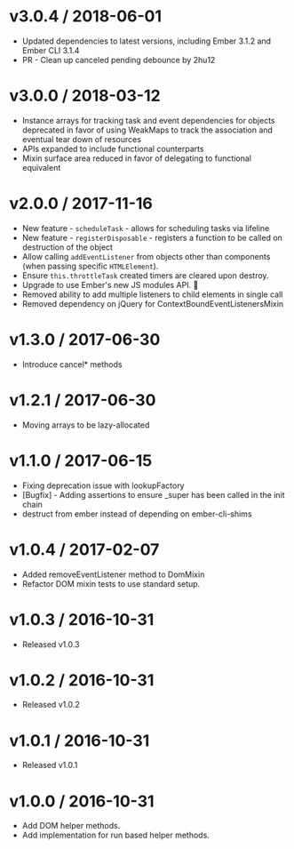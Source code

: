 
v3.0.4 / 2018-06-01
==================

  * Updated dependencies to latest versions, including Ember 3.1.2 and Ember CLI 3.1.4
  * PR - Clean up canceled pending debounce by 2hu12 

v3.0.0 / 2018-03-12
==================

  * Instance arrays for tracking task and event dependencies for objects deprecated in favor of using
    WeakMaps to track the association and eventual tear down of resources
  * APIs expanded to include functional counterparts
  * Mixin surface area reduced in favor of delegating to functional equivalent

v2.0.0 / 2017-11-16
==================

  * New feature - `scheduleTask` - allows for scheduling tasks via lifeline
  * New feature - `registerDisposable` - registers a function to be called on destruction of the object
  * Allow calling `addEventListener` from objects other than components (when passing specific `HTMLElement`).
  * Ensure `this.throttleTask` created timers are cleared upon destroy.
  * Upgrade to use Ember's new JS modules API. 🎉
  * Removed ability to add multiple listeners to child elements in single call 
  * Removed dependency on jQuery for ContextBoundEventListenersMixin

v1.3.0 / 2017-06-30
==================

  * Introduce cancel\* methods 

v1.2.1 / 2017-06-30
==================

  * Moving arrays to be lazy-allocated

v1.1.0 / 2017-06-15
===================

  * Fixing deprecation issue with lookupFactory
  * [Bugfix] - Adding assertions to ensure _super has been called in the init chain
  * destruct from ember instead of depending on ember-cli-shims

v1.0.4 / 2017-02-07
===================

  * Added removeEventListener method to DomMixin
  * Refactor DOM mixin tests to use standard setup.

v1.0.3 / 2016-10-31
===================

  * Released v1.0.3

v1.0.2 / 2016-10-31
===================

  * Released v1.0.2

v1.0.1 / 2016-10-31
===================

  * Released v1.0.1

v1.0.0 / 2016-10-31
===================

  * Add DOM helper methods.
  * Add implementation for run based helper methods.
